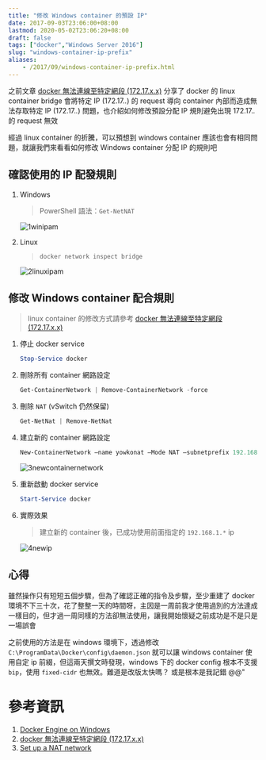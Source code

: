 ```yaml
---
title: "修改 Windows container 的預設 IP"
date: 2017-09-03T23:06:00+08:00
lastmod: 2020-05-02T23:06:20+08:00
draft: false
tags: ["docker","Windows Server 2016"]
slug: "windows-container-ip-prefix"
aliases:
    - /2017/09/windows-container-ip-prefix.html
---
```

之前文章 [docker 無法連線至特定網段 (172.17.x.x)](https://blog.yowko.com/2017/09/docker-172-17-ip.html) 分享了 docker 的 linux container bridge 會將特定 IP (172.17.*.*) 的 request 導向 container 內部而造成無法存取特定 IP (172.17.*.*) 問題，也介紹如何修改預設分配 IP 規則避免出現 172.17.*.* 的 request 無效

經過 linux container 的折騰，可以預想到 windows container 應該也會有相同問題，就讓我們來看看如何修改 Windows container 分配 IP 的規則吧

## 確認使用的 IP 配發規則

1.  Windows

    > PowerShell 語法：`Get-NetNAT`

    ![1winipam](https://user-images.githubusercontent.com/3851540/30004096-771006d4-90fb-11e7-88ed-1db22c5d9d39.png)

2.  Linux

    > `docker network inspect bridge`

    ![2linuxipam](https://user-images.githubusercontent.com/3851540/30004097-7735f646-90fb-11e7-9f3b-b78fdbb18577.png)

## 修改 Windows container 配合規則

> linux container 的修改方式請參考 [docker 無法連線至特定網段 (172.17.x.x)](https://blog.yowko.com/2017/09/docker-172-17-ip.html)

1. 停止 docker service

    ```ps1
    Stop-Service docker
    ```

2. 刪除所有 container 網路設定

    ```ps1
    Get-ContainerNetwork | Remove-ContainerNetwork -force
    ```

3. 刪除 `NAT` (vSwitch 仍然保留)

    ```ps1
    Get-NetNat | Remove-NetNat
    ```

4. 建立新的 container 網路設定

    ```ps1
    New-ContainerNetwork –name yowkonat –Mode NAT –subnetprefix 192.168.1.0/24
    ```

    ![3newcontainernetwork](https://user-images.githubusercontent.com/3851540/30004098-7755c836-90fb-11e7-8b5a-b28530bd05c9.png)

5. 重新啟動 docker service

    ```ps1
    Start-Service docker
    ```

6. 實際效果

    > 建立新的 container 後，已成功使用前面指定的 `192.168.1.*` ip

    ![4newip](https://user-images.githubusercontent.com/3851540/30004099-775cd05e-90fb-11e7-99ef-89aada998b8b.png)

## 心得

雖然操作只有短短五個步驟，但為了確認正確的指令及步驟，至少重建了 docker 環境不下三十次，花了整整一天的時間呀，主因是一周前我才使用過別的方法達成一樣目的，但才過一周同樣的方法卻無法使用，讓我開始懷疑之前成功是不是只是一場誤會

之前使用的方法是在 windows 環境下，透過修改 `C:\ProgramData\Docker\config\daemon.json` 就可以讓 windows container 使用自定 ip 前綴，但這兩天撰文時發現，windows 下的 docker config 根本不支援 `bip`，使用 `fixed-cidr` 也無效。難道是改版太快嗎？ 或是根本是我記錯 @@"

# 參考資訊

1.  [Docker Engine on Windows](https://docs.microsoft.com/en-us/virtualization/windowscontainers/manage-docker/configure-docker-daemon)
2.  [docker 無法連線至特定網段 (172.17.x.x)](https://blog.yowko.com/2017/09/docker-172-17-ip.html)
3.  [Set up a NAT network](https://docs.microsoft.com/en-us/virtualization/hyper-v-on-windows/user-guide/setup-nat-network)
